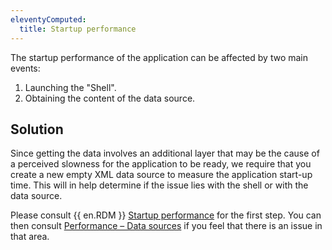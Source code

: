 ```yaml
---
eleventyComputed:
  title: Startup performance
---
```

The startup performance of the application can be affected by two main events:  

1. Launching the "Shell".
1. Obtaining the content of the data source.
## Solution
Since getting the data involves an additional layer that may be the cause of a perceived slowness for the application to be ready, we require that you create a new empty XML data source to measure the application start-up time. This will in help determine if the issue lies with the shell or with the data source.  

Please consult {{ en.RDM }} [Startup performance](/rdm/kb/rdm-windows/troubleshooting-articles/startup-performance/) for the first step. You can then consult [Performance – Data sources](/rdm/kb/rdm-windows/troubleshooting-articles/performance-data-sources/) if you feel that there is an issue in that area.

